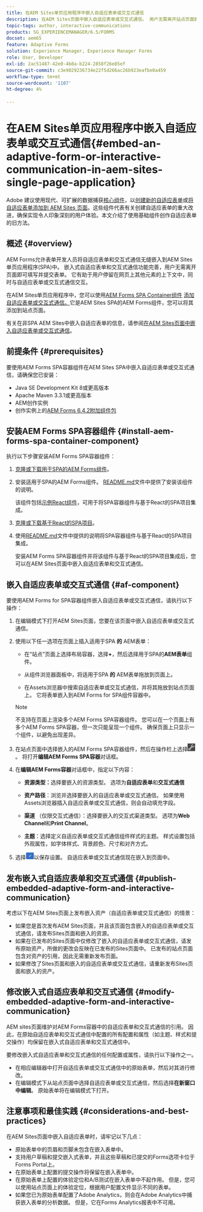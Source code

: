 ```yaml
---
title: 在AEM Sites单页应用程序中嵌入自适应表单或交互式通信
description: 在AEM Sites页面中嵌入自适应表单或交互式通信。 用户无需离开站点页面即可填写和提交表单。
topic-tags: author, interactive-communications
products: SG_EXPERIENCEMANAGER/6.5/FORMS
docset: aem65
feature: Adaptive Forms
solution: Experience Manager, Experience Manager Forms
role: User, Developer
exl-id: 2ac51487-42e0-4b8a-b224-2858f26e85ef
source-git-commit: c3e9029236734e22f5d266ac26b923eafbe0a459
workflow-type: tm+mt
source-wordcount: '1107'
ht-degree: 4%

---
```


# 在AEM Sites单页应用程序中嵌入自适应表单或交互式通信{#embed-an-adaptive-form-or-interactive-communication-in-aem-sites-single-page-application}

<span class="preview">Adobe 建议使用现代、可扩展的数据捕获[核心组件](https://experienceleague.adobe.com/docs/experience-manager-core-components/using/adaptive-forms/introduction.html?lang=zh-Hans)，以[创建新的自适应表单](/help/forms/using/create-an-adaptive-form-core-components.md)或[将自适应表单添加到 AEM Sites 页面](/help/forms/using/create-or-add-an-adaptive-form-to-aem-sites-page.md)。这些组件代表有关创建自适应表单的重大改进，确保实现令人印象深刻的用户体验。本文介绍了使用基础组件创作自适应表单的旧方法。</span>

## 概述 {#overview}

AEM Forms允许表单开发人员将自适应表单和交互式通信无缝嵌入到AEM Sites单页应用程序(SPA)中。 嵌入式自适应表单和交互式通信功能完善，用户无需离开页面即可填写并提交表单。 它有助于用户停留在网页上其他元素的上下文中，同时与自适应表单或交互式通信交互。

在AEM Sites单页应用程序中，您可以使用[AEM Forms SPA Container组件](../../forms/using/embed-adaptive-form-aem-sites-spa.md#af-component) [添加自适应表单或交互式通信。](../../forms/using/embed-adaptive-form-aem-sites-spa.md#af-component)它是AEM Sites SPA的AEM Forms组件，您可以将其添加到站点页面。

有关在非SPA AEM Sites中嵌入自适应表单的信息，请参阅[在AEM Sites页面中嵌入自适应表单或交互式通信](/help/forms/using/embed-adaptive-form-aem-sites.md)。

## 前提条件 {#prerequisites}

要使用AEM Forms SPA容器组件在AEM Sites SPA中嵌入自适应表单或交互式通信，请确保您已安装：

* Java SE Development Kit 8或更高版本
* Apache Maven 3.3.1或更高版本
* AEM创作实例
* 创作实例上的[AEM Forms 6.4.2附加组件包](https://helpx.adobe.com/cn/aem-forms/kb/aem-forms-releases.html)

## 安装AEM Forms SPA容器组件 {#install-aem-forms-spa-container-component}

执行以下步骤安装AEM Forms SPA容器组件：

1. [克隆或下载用于SPA的AEM Forms组件](https://github.com/Adobe-Marketing-Cloud/aem-forms/tree/master/forms-spa)。
1. 安装适用于SPA的AEM Forms组件。 [README.md](https://github.com/Adobe-Marketing-Cloud/aem-forms/tree/master/forms-spa#aem-form-component)文件中提供了安装该组件的说明。

   该组件包括[示例React组件](https://github.com/Adobe-Marketing-Cloud/aem-forms/tree/master/forms-spa/react-component)，可用于将SPA容器组件与基于React的SPA项目集成。

1. [克隆或下载基于React的SPA项目](https://github.com/adobe/aem-sample-we-retail-journal)。
1. 使用[README.md](https://github.com/Adobe-Marketing-Cloud/aem-forms/tree/master/forms-spa/react-component#aem-form-react-component-for-spa---editor)文件中提供的说明将SPA容器组件与基于React的SPA项目集成。

   安装AEM Forms SPA容器组件并将该组件与基于React的SPA项目集成后，您可以在AEM Sites页面中嵌入自适应表单和交互式通信。

## 嵌入自适应表单或交互式通信 {#af-component}

要使用AEM Forms for SPA容器组件嵌入自适应表单或交互式通信，请执行以下操作：

1. 在编辑模式下打开AEM Sites页面，您要在该页面中嵌入自适应表单或交互式通信。
1. 使用以下任一选项在页面上插入适用于SPA **的** AEM表单：

   * 在“站点”页面上选择布局容器，选择&#x200B;**+**，然后选择用于SPA的&#x200B;**AEM表单**&#x200B;组件。

   * 从组件浏览器面板中，将适用于SPA **的** AEM表单拖放到页面上。
   * 在Assets浏览器中搜索自适应表单或交互式通信，并将其拖放到站点页面上。 它将表单嵌入到AEM Forms for SPA组件容器中。

   >[!NOTE]
   >
   >不支持在页面上渲染多个AEM Forms SPA容器组件。 您可以在一个页面上有多个AEM Forms SPA容器，但一次只能呈现一个组件。 确保页面上只显示一个组件，以避免出现差异。

1. 在站点页面中选择嵌入的AEM Forms SPA容器组件，然后在操作栏上选择![settings_icon](assets/settings_icon.png)。 将打开&#x200B;**编辑AEM Forms SPA容器**&#x200B;对话框。
1. 在&#x200B;**编辑AEM Forms容器**&#x200B;对话框中，指定以下内容：

   * **资源类型：**&#x200B;选择要嵌入的资源类型。 选项为&#x200B;**自适应表单**&#x200B;和&#x200B;**交互式通信**

   * **资产路径**：浏览并选择要嵌入的自适应表单或交互式通信。 如果使用Assets浏览器插入自适应表单或交互式通信，则会自动填充字段。
   * **渠道** （仅限交互式通信）：选择要嵌入的交互式渠道类型。 选项为&#x200B;**Web Channel**&#x200B;和&#x200B;**Print Channel**。

   * **主题**：选择定义自适应表单或交互式通信组件样式的主题。 样式设置包括外观属性，如字体样式、背景颜色、尺寸和对齐方式。

1. 选择![done_icon](assets/done_icon.png)以保存设置。 自适应表单或交互式通信现在嵌入到页面中。

## 发布嵌入式自适应表单和交互式通信 {#publish-embedded-adaptive-form-and-interactive-communication}

考虑以下在AEM Sites页面上发布嵌入资产（自适应表单或交互式通信）的情景：

* 如果您是首次发布AEM Sites页面，并且该页面包含嵌入的自适应表单或交互式通信，请发布Sites页面和嵌入的资源。
* 如果在已发布的Sites页面中仅修改了嵌入的自适应表单或交互式通信，请发布原始资产，所做的更改会反映在已发布的Sites页面中。 已发布的站点页面包含对资产的引用，因此无需重新发布页面。
* 如果修改了Sites页面和嵌入的自适应表单或交互式通信，请重新发布Sites页面和嵌入的资产。

## 修改嵌入式自适应表单和交互式通信 {#modify-embedded-adaptive-form-and-interactive-communication}

AEM sites页面维护对AEM Forms容器中的自适应表单和交互式通信的引用。 因此，在原始自适应表单和交互式通信中配置的所有配置和属性（如主题、样式和提交操作）均保留在嵌入式自适应表单和交互式通信中。

要修改嵌入式自适应表单和交互式通信的任何配置或属性，请执行以下操作之一。

* 在相应编辑器中打开自适应表单或交互式通信中的原始表单，然后对其进行修改。
* 在编辑模式下从站点页面中选择自适应表单或交互式通信，然后选择&#x200B;**在新窗口中编辑**。 原始表单将在编辑模式下打开。

## 注意事项和最佳实践 {#considerations-and-best-practices}

在AEM Sites页面中嵌入自适应表单时，请牢记以下几点：

* 原始表单中的页眉和页脚未包含在嵌入表单中。
* 支持用户草稿和提交嵌入式表单，并且这些草稿和已提交的Forms选项卡位于Forms Portal上。
* 在原始表单上配置的提交操作将保留在嵌入表单中。
* 在原始表单上配置的体验定位和A/B测试在嵌入表单中不起作用。 但是，您可以使用站点页面上的体验定位，根据用户配置文件显示不同的表单。
* 如果您已为原始表单配置了Adobe Analytics，则会在Adobe Analytics中捕获嵌入表单的分析数据。 但是，它在Forms Analytics报表中不可用。
